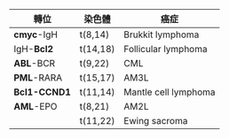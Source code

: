 | 轉位       | 染色體   | 癌症                  | 
|------------|----------|----------------------|
| **cmyc**-IgH   | t(8,14)  | Brukkit lymphoma     |
| IgH-**Bcl2**   | t(14,18) | Follicular lymphoma  |
| **ABL**-BCR    | t(9,22)  | CML                  |
| **PML**-RARA   | t(15,17) | AM3L                 | 
| **Bcl1-CCND1** | t(11,14) | Mantle cell lymphoma |  
| **AML**-EPO    | t(8,21)  | AM2L                 | 
|            | t(11,22)  | Ewing sacroma       |
